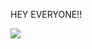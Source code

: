 HEY EVERYONE!!




![](https://github-profile-trophy.vercel.app/?username=yograjsharma05&theme=gruvbox&no-frame=false&no-bg=false&margin-w=4)
